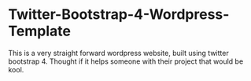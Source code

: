 # Twitter-Bootstrap-4-Wordpress-Template
This is a very straight forward wordpress website, built using twitter bootstrap 4. Thought if it helps someone with their project that would be kool.
